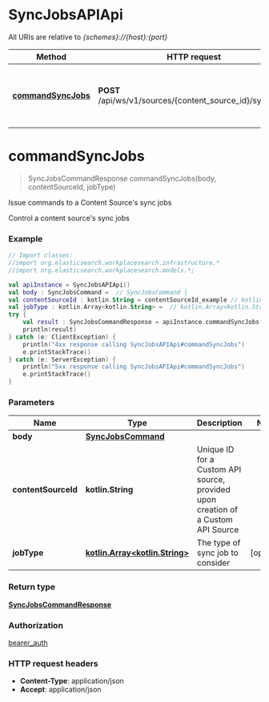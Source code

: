 # SyncJobsAPIApi

All URIs are relative to *{schemes}://{host}:{port}*

Method | HTTP request | Description
------------- | ------------- | -------------
[**commandSyncJobs**](SyncJobsAPIApi.md#commandSyncJobs) | **POST** /api/ws/v1/sources/{content_source_id}/sync/jobs | Issue commands to a Content Source&#x27;s sync jobs

<a name="commandSyncJobs"></a>
# **commandSyncJobs**
> SyncJobsCommandResponse commandSyncJobs(body, contentSourceId, jobType)

Issue commands to a Content Source&#x27;s sync jobs

Control a content source&#x27;s sync jobs

### Example
```kotlin
// Import classes:
//import org.elasticsearch.workplacesearch.infrastructure.*
//import org.elasticsearch.workplacesearch.models.*;

val apiInstance = SyncJobsAPIApi()
val body : SyncJobsCommand =  // SyncJobsCommand | 
val contentSourceId : kotlin.String = contentSourceId_example // kotlin.String | Unique ID for a Custom API source, provided upon creation of a Custom API Source
val jobType : kotlin.Array<kotlin.String> =  // kotlin.Array<kotlin.String> | The type of sync job to consider
try {
    val result : SyncJobsCommandResponse = apiInstance.commandSyncJobs(body, contentSourceId, jobType)
    println(result)
} catch (e: ClientException) {
    println("4xx response calling SyncJobsAPIApi#commandSyncJobs")
    e.printStackTrace()
} catch (e: ServerException) {
    println("5xx response calling SyncJobsAPIApi#commandSyncJobs")
    e.printStackTrace()
}
```

### Parameters

Name | Type | Description  | Notes
------------- | ------------- | ------------- | -------------
 **body** | [**SyncJobsCommand**](SyncJobsCommand.md)|  |
 **contentSourceId** | **kotlin.String**| Unique ID for a Custom API source, provided upon creation of a Custom API Source |
 **jobType** | [**kotlin.Array&lt;kotlin.String&gt;**](kotlin.String.md)| The type of sync job to consider | [optional]

### Return type

[**SyncJobsCommandResponse**](SyncJobsCommandResponse.md)

### Authorization

[bearer_auth](../README.md#bearer_auth)

### HTTP request headers

 - **Content-Type**: application/json
 - **Accept**: application/json

